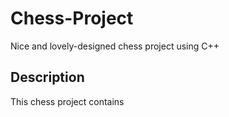 # Chess-Project
Nice and lovely-designed chess project using C++

## Description
This chess project contains
